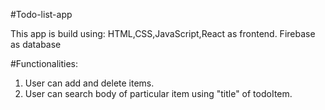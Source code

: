 #Todo-list-app

This app is build using:
HTML,CSS,JavaScript,React as frontend.
Firebase as database

#Functionalities:

1. User can add and delete items.
2. User can search body of particular item using "title" of todoItem.
